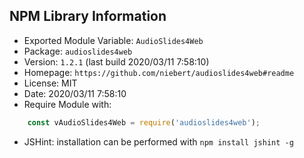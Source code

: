 ## NPM Library Information
* Exported Module Variable: `AudioSlides4Web`
* Package:  `audioslides4web`
* Version:  `1.2.1`   (last build 2020/03/11 7:58:10)
* Homepage: `https://github.com/niebert/audioslides4web#readme`
* License:  MIT
* Date:     2020/03/11 7:58:10
* Require Module with:
```javascript
    const vAudioSlides4Web = require('audioslides4web');
```
* JSHint: installation can be performed with `npm install jshint -g`

